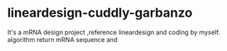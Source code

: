 # lineardesign-cuddly-garbanzo
It's a mRNA design project ,reference lineardesign and  coding by myself. algorithm return mRNA sequence and 
